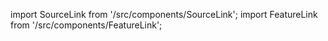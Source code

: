 import SourceLink from '/src/components/SourceLink';
import FeatureLink from '/src/components/FeatureLink';

<SourceLink href="/docs/attendance-management-system/source/class/AdminEventSheet"/>
<FeatureLink href="/docs/attendance-management-system/feature/class/AdminEventSheet"/>

